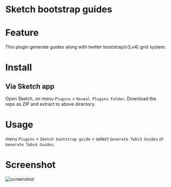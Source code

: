 # Sketch bootstrap guides

# Feature

This plugin generate guides along with twitter bootstrap(v3,v4) grid system.

# Install

## Via Sketch app

Open Sketch, on menu `Plugins` > `Reveal Plugins Folder`. Download the repo as ZIP and extract to above directory.

# Usage

menu `Plugins` > `Sketch bootstrap guide` > select `Generate Twbs3 Guides` or `Generate Twbs4 Guides`.

# Screenshot

![screenshot](https://tomoyukikashiro.github.io/Sketch-bootstrap-guides/screenshot.png)
